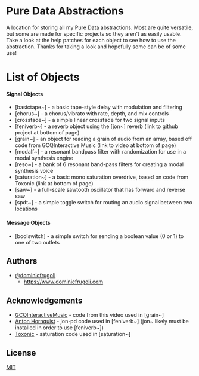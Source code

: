 # Pure Data Abstractions

A location for storing all my Pure Data abstractions. Most are quite versatile, but some are made for specific projects so they aren't as easily usable. Take a look at the help patches for each object to see how to use the abstraction. Thanks for taking a look and hopefully some can be of some use!


# List of Objects

#### Signal Objects
- [basictape~] - a basic tape-style delay with modulation and filtering
- [chorus~] - a chorus/vibrato with rate, depth, and mix controls
- [crossfade~] - a simple linear crossfade for two signal inputs
- [feniverb~] - a reverb object using the [jon~] reverb (link to github project at bottom of page)
- [grain~] - an object for reading a grain of audio from an array, based off code from GCQInteractive Music (link to video at bottom of page)
- [modalf~] - a resonant bandpass filter with randomization for use in a modal synthesis engine
- [reso~] - a bank of 6 resonant band-pass filters for creating a modal synthesis voice
- [saturation~] - a basic mono saturation overdrive, based on code from Toxonic (link at bottom of page)
- [saw~] - a full-scale sawtooth oscillator that has forward and reverse saw
- [spdt~] - a simple toggle switch for routing an audio signal between two locations

#### Message Objects
- [boolswitch] - a simple switch for sending a boolean value (0 or 1) to one of two outlets


## Authors

- [@dominicfrugoli](https://github.com/dominicfrugoli)
    - https://www.dominicfrugoli.com


## Acknowledgements

 - [GCQInteractiveMusic](https://www.youtube.com/watch?v=QX_saH55cks) - code from this video used in [grain~]
 - [Anton Hornquist](https://github.com/antonhornquist/jon-pd) - jon-pd code used in [feniverb~] (jon~ likely must be installed in order to use [feniverb~])
 - [Toxonic](https://forum.pdpatchrepo.info/topic/2722/saturation) - saturation code used in [saturation~] 


## License

[MIT](https://choosealicense.com/licenses/mit/)

